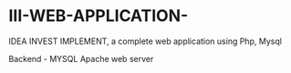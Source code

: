 # III-WEB-APPLICATION-
IDEA INVEST IMPLEMENT, a complete web application using Php, Mysql 


Backend - MYSQL Apache web server
